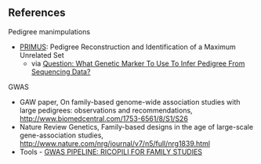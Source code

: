 ## References

Pedigree manimpulations

* [PRIMUS](https://primus.gs.washington.edu/primusweb/index.html): Pedigree Reconstruction and Identification of a Maximum Unrelated Set
    * via [Question: What Genetic Marker To Use To Infer Pedigree From Sequencing Data?](https://www.biostars.org/p/47362/)

GWAS

* GAW paper, On family-based genome-wide association studies with large pedigrees: observations and recommendations, http://www.biomedcentral.com/1753-6561/8/S1/S26
* Nature Review Genetics, Family-based designs in the age of large-scale gene-association studies, http://www.nature.com/nrg/journal/v7/n5/full/nrg1839.html
* Tools
      - [GWAS PIPELINE: RICOPILI FOR FAMILY STUDIES](https://nealelab.squarespace.com/tools-and-software)

